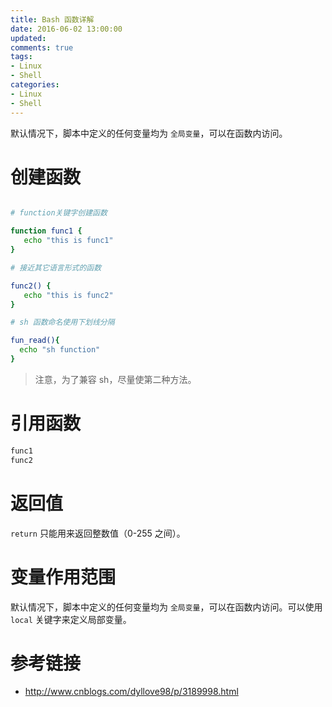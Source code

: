 ```yaml
---
title: Bash 函数详解
date: 2016-06-02 13:00:00
updated:
comments: true
tags:
- Linux
- Shell
categories:
- Linux
- Shell
---
```


默认情况下，脚本中定义的任何变量均为 `全局变量`，可以在函数内访问。

<!--more-->

# 创建函数

```bash

# function关键字创建函数

function func1 {
   echo "this is func1"
}

# 接近其它语言形式的函数

func2() {
   echo "this is func2"
}

# sh 函数命名使用下划线分隔

fun_read(){
  echo "sh function"
}
```

>注意，为了兼容 sh，尽量使第二种方法。

# 引用函数

```bash
func1
func2
```

# 返回值

`return` 只能用来返回整数值（0-255 之间）。

# 变量作用范围

默认情况下，脚本中定义的任何变量均为 `全局变量`，可以在函数内访问。可以使用 `local` 关键字来定义局部变量。

# 参考链接

* http://www.cnblogs.com/dyllove98/p/3189998.html
